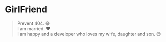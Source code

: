 # GirlFriend
> Prevent 404. 😁<br /> 
I am married. ❤️<br /> 
I am happy and a developer who loves my wife, daughter and son. 😍<br /> 
